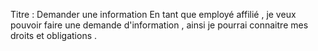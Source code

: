 
 Titre :  Demander une information
 En tant que employé affilié , je veux pouvoir faire une demande d'information , ainsi je pourrai connaitre mes droits et obligations .
